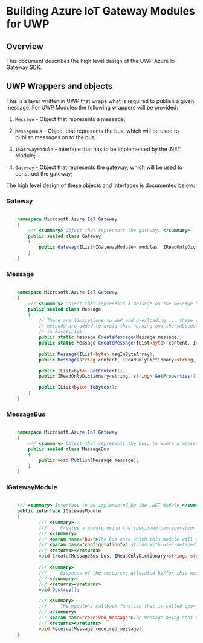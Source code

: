 Building Azure IoT Gateway Modules for UWP
=============================================

Overview
--------

This document describes the high level design of the UWP Azure IoT Gateway SDK. 


UWP Wrappers and objects
-------------------------

This is a layer written in UWP that wraps what is required to publish a given message. 
For UWP Modules the following wrappers will be provided:
1. `Message` - Object that represents a message;

2. `MessageBus` - Object that represents the bus, which will be used to publish messages on to the bus;

3. `IGatewayModule` - interface that has to be implemented by the .NET Module; 

4. `Gateway` - Object that represents the gateway, which will be used to construct the gateway;

The high level design of these objects and interfaces is documented below:

### Gateway
~~~~~~~~~~~~~~~~~~~~~~~~~~~~~~~~~~~~~~~~~~~~~~~~~~~~~~~~~~~~~~~~~~~~~~~~~~ C#
    
    namespace Microsoft.Azure.IoT.Gateway
    {
        /// <summary> Object that represents the gateway. </summary>
        public sealed class Gateway
        {
            public Gateway(IList<IGatewayModule> modules, IReadOnlyDictionary<string, string> configuration);
        }        
    }
~~~~~~~~~~~~~~~~~~~~~~~~~~~~~~~~~~~~~~~~~~~~~~~~~~~~~~~~~~~~~~~~~~~~~~~~~~


### Message
~~~~~~~~~~~~~~~~~~~~~~~~~~~~~~~~~~~~~~~~~~~~~~~~~~~~~~~~~~~~~~~~~~~~~~~~~~ C#
    
    namespace Microsoft.Azure.IoT.Gateway
    {
        /// <summary> Object that represents a message on the message bus. </summary>
        public sealed class Message
        {
			// There are limitations to UWP and overloading ... these static CreateMessage
			// methods are added to avoid this warning and the subsequent ambiguity issue 
			// in Javascript.
            public static Message CreateMessage(Message message);
			public static Message CreateMessage(IList<byte> content, IReadOnlyDictionary<string, string> properties);
            
            public Message(IList<byte> msgInByteArray);
            public Message(string content, IReadOnlyDictionary<string, string> properties);

            public IList<byte> GetContent();
            public IReadOnlyDictionary<string, string> GetProperties();

            public IList<byte> ToBytes();
        }        
    }
~~~~~~~~~~~~~~~~~~~~~~~~~~~~~~~~~~~~~~~~~~~~~~~~~~~~~~~~~~~~~~~~~~~~~~~~~~


### MessageBus
~~~~~~~~~~~~~~~~~~~~~~~~~~~~~~~~~~~~~~~~~~~~~~~~~~~~~~~~~~~~~~~~~~~~~~~~~~ C#
    
    namespace Microsoft.Azure.IoT.Gateway
    {
        /// <summary> Object that represents the bus, to where a messsage is going to be published </summary>
        public sealed class MessageBus
        {
            public void Publish(Message message);
        }        
    }
~~~~~~~~~~~~~~~~~~~~~~~~~~~~~~~~~~~~~~~~~~~~~~~~~~~~~~~~~~~~~~~~~~~~~~~~~~

### IGatewayModule
~~~~~~~~~~~~~~~~~~~~~~~~~~~~~~~~~~~~~~~~~~~~~~~~~~~~~~~~~~~~~~~~~~~~~~~~~~ C#
    
    /// <summary> Interface to be implemented by the .NET Module </summary>
    public interface IGatewayModule
    {
            /// <summary>
            ///     Creates a module using the specified configuration connecting to the specified message bus.
            /// </summary>
            /// <param name="bus">The bus onto which this module will connect.</param>
            /// <param name="configuration">A string with user-defined configuration for this module.</param>
            /// <returns></returns>
            void Create(MessageBus bus, IReadOnlyDictionary<string, string> properties);
            
            /// <summary>
            ///     Disposes of the resources allocated by/for this module.
            /// </summary>
            /// <returns></returns>
            void Destroy();

            /// <summary>
            ///     The module's callback function that is called upon message receipt.
            /// </summary>
            /// <param name="received_message">The message being sent to the module.</param>
            /// <returns></returns>                
            void Receive(Message received_message);                
    }
~~~~~~~~~~~~~~~~~~~~~~~~~~~~~~~~~~~~~~~~~~~~~~~~~~~~~~~~~~~~~~~~~~~~~~~~~~

